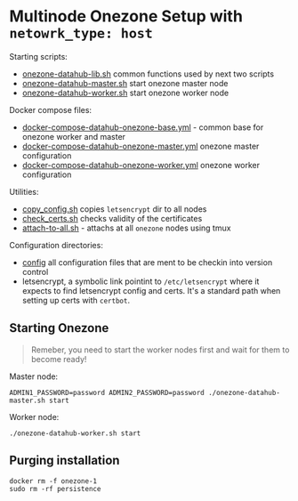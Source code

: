 # Multinode Onezone Setup with `netowrk_type: host`

Starting scripts:

- [onezone-datahub-lib.sh](onezone-datahub-lib.sh) common functions used by next two scripts
- [onezone-datahub-master.sh](onezone-datahub-master.sh) start onezone master node
- [onezone-datahub-worker.sh](onezone-datahub-worker.sh) start onezone worker node

Docker compose files:
- [docker-compose-datahub-onezone-base.yml](docker-compose-datahub-onezone-base.yml) - common base for onezone worker and master
- [docker-compose-datahub-onezone-master.yml](docker-compose-datahub-onezone-master.yml) onezone master configuration
- [docker-compose-datahub-onezone-worker.yml](docker-compose-datahub-onezone-worker.yml) onezone worker configuration

Utilities:

- [copy_config.sh](copy_config.sh) copies `letsencrypt` dir to all nodes
- [check_certs.sh](check_certs.sh) checks validity of the certificates
- [attach-to-all.sh](attach-to-all.sh) - attachs at all `onezone` nodes using tmux

Configuration directories:

- [config](config) all configuration files that are ment to be checkin into version control
- letsencrypt, a symbolic link pointint to `/etc/letsencrypt` where it expects to find letsencrypt config and certs. It's a standard path when setting up certs with `certbot`.

## Starting Onezone

> Remeber, you need to start the worker nodes first and wait for them to become ready!

Master node:

~~~
ADMIN1_PASSWORD=password ADMIN2_PASSWORD=password ./onezone-datahub-master.sh start
~~~

Worker node:
~~~
./onezone-datahub-worker.sh start
~~~

## Purging installation

~~~
docker rm -f onezone-1
sudo rm -rf persistence
~~~